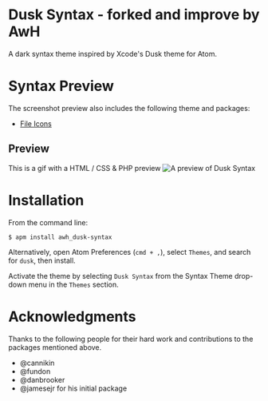 # Dusk Syntax - forked and improve by AwH

A dark syntax theme inspired by Xcode's Dusk theme for Atom.

# Syntax Preview

The screenshot preview also includes the following theme and packages:

- [File Icons](https://atom.io/packages/file-icons)

## Preview
This is a gif with a HTML / CSS & PHP preview
![A preview of Dusk Syntax](https://raw.github.com/jamesejr/dusk-syntax/master/screenshots/preview.gif)

# Installation

From the command line:

```
$ apm install awh_dusk-syntax
```

Alternatively, open Atom Preferences (`cmd + ,`), select `Themes`, and search for `dusk`, then install.

Activate the theme by selecting `Dusk Syntax` from the Syntax Theme drop-down menu in the `Themes` section.

# Acknowledgments

Thanks to the following people for their hard work and contributions to the packages mentioned above.

- @cannikin
- @fundon
- @danbrooker
- @jamesejr for his initial package
